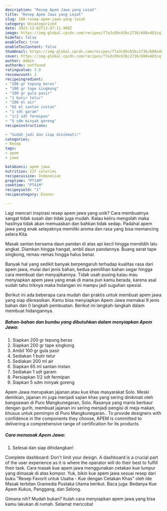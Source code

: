 ```yaml
---
description: "Resep Apem Jawa yang Lezat"
title: "Resep Apem Jawa yang Lezat"
slug: 188-resep-apem-jawa-yang-lezat
category: Uncategorized
date: 2022-12-02T13:47:11.990Z
image: https://img-global.cpcdn.com/recipes/f7a3c89c63bc2736/680x482cq70/apem-jawa-foto-resep-utama.jpg
hideToc: false
enableToc: true
enableTocContent: false
thumbnail: https://img-global.cpcdn.com/recipes/f7a3c89c63bc2736/680x482cq70/apem-jawa-foto-resep-utama.jpg
cover: https://img-global.cpcdn.com/recipes/f7a3c89c63bc2736/680x482cq70/apem-jawa-foto-resep-utama.jpg
author: Admin
authorAv: notfound
ratingvalue: 3.8
reviewcount: 3
recipeingredient:
- "200 gr tepung beras"
- "200 gr tape singkong"
- "100 gr gula pasir"
- "1 butir telur"
- "200 ml air"
- "65 ml santan instan"
- "1 sdt garam"
- "1/2 sdt fermipan"
- "5 sdm minyak goreng"
recipeinstructions:

- "Sudah jadi dan siap dinikmati!"
categories:
- Resep
tags:
- apem
- jawa

katakunci: apem jawa 
nutrition: 237 calories
recipecuisine: Indonesian
preptime: "PT14M"
cooktime: "PT41M"
recipeyield: "1"
recipecategory: Dinner

---
```





Lagi mencari inspirasi resep apem jawa yang unik? Cara membuatnya sangat tidak susah dan tidak juga mudah. Kalau keliru mengolah maka hasilnya tidak akan memuaskan dan bahkan tidak sedap. Padahal apem jawa yang enak selayaknya memiliki aroma dan rasa yang bisa memancing selera Kita.





Masak santan bersama daun pandan di atas api kecil hingga mendidih lalu angkat. Diamkan hingga hangat, ambil daun pandannya. Buang serat tape singkong, remas-remas hingga halus benar.

Banyak hal yang sedikit banyak berpengaruh terhadap kualitas rasa dari apem jawa, mulai dari jenis bahan, kedua pemilihan bahan segar hingga cara membuat dan menyajikannya. Tidak usah pusing kalau mau menyiapkan apem jawa yang enak di mana pun kamu berada, karena asal sudah tahu triknya maka hidangan ini mampu jadi suguhan spesial.






Berikut ini ada beberapa cara mudah dan praktis untuk membuat apem jawa yang siap dikreasikan. Kamu bisa menyiapkan Apem Jawa memakai 9 jenis bahan dan 0 langkah pembuatan. Berikut ini langkah-langkah dalam membuat hidangannya.

<!--inarticleads1-->

##### Bahan-bahan dan bumbu yang dibutuhkan dalam menyiapkan Apem Jawa:

1. Siapkan 200 gr tepung beras
1. Siapkan 200 gr tape singkong
1. Ambil 100 gr gula pasir
1. Sediakan 1 butir telur
1. Sediakan 200 ml air
1. Siapkan 65 ml santan instan
1. Sediakan 1 sdt garam
1. Persiapkan 1/2 sdt fermipan
1. Siapkan 5 sdm minyak goreng


Apem Jawa merupakan jajanan atau kue khas masyarakat Solo. Meski demikian, jajanan ini juga menjadi sajian khas yang sering dinikmati oleh bangsawan di Puro Mangkunegaran, Solo. Rasanya yang manis berbaur dengan gurih, membuat jajanan ini sering menjadi pengisi di meja makan, khusus untuk pemimpin di Puro Mangkunegaran.. To provide designers with confidence in the components they choose, APEM is committed to delivering a comprehensive range of certification for its products. 

<!--inarticleads2-->

##### Cara memasak Apem Jawa:


1. Selesai dan siap dihidangkan!

Complete dashboard: Don&#39;t limit your design. A dashboard is a crucial part of the user experience as it is where the operator will do their best to fulfill their task. Cara masak kue apem jawa menggunakan cetakan kue lumpur yang dimasak di atas kompor. Yuk, bikin kue apem jawa sesuai resep dari buku &#34;Resep Favorit untuk Usaha - Kue dengan Cetakan Khas&#34; oleh Ide Masak terbitan Gramedia Pustaka Utama berikut. Baca juga: Bedanya Kue Apem Kukus, Panggang, dan Selong. 

Gimana nih? Mudah bukan? Itulah cara menyiapkan apem jawa yang bisa kamu lakukan di rumah. Selamat mencoba!
